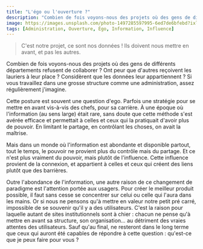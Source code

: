 ```yaml
---
title: "L'égo ou l'ouverture ?"
description: "Combien de fois voyons-nous des projets où des gens de différents départements refusent de collaborer ? Ont peur que d'autres reçoivent les lauriers à leur place ? Considèrent que les données leur appartiennent ?"
image: https://images.unsplash.com/photo-1497285597995-6ed7de6bfebd?ixlib=rb-1.2.1&ixid=eyJhcHBfaWQiOjEyMDd9&auto=format&fit=crop&w=700&q=60
tags: [Administration, Ouverture, Égo, Information, Influence]
---
```


> C'est notre projet, ce sont nos données ! Ils doivent nous mettre en avant, et pas les autres.

Combien de fois voyons-nous des projets où des gens de différents départements refusent de collaborer ? Ont peur que d'autres reçoivent les lauriers à leur place ? Considèrent que les données leur appartiennent ? Si vous travaillez dans une grosse structure comme une administration, assez régulièrement j'imagine.

Cette posture est souvent une question d'ego. Parfois une stratégie pour se mettre en avant vis-à-vis des chefs, pour sa carrière. À une époque où l'information (au sens large) était rare, sans doute que cette méthode s'est avérée efficace et permettait à celles et ceux qui la pratiquait d'avoir plus de pouvoir. En limitant le partage, en contrôlant les choses, on avait la maîtrise.

Mais dans un monde où l'information est abondante et disponible partout, tout le temps, le pouvoir ne provient plus du contrôle mais du partage. Et ce n'est plus vraiment du pouvoir, mais plutôt de l'influence. Cette influence provient de la connexion, et appartient à celles et ceux qui créent des liens plutôt que des barrières.

Outre l'abondance de l'information, une autre raison de ce changement de paradigme est l'attention portée aux usagers. Pour créer le meilleur produit possible, il faut sans cesse se concentrer sur celui ou celle qui l'aura dans les mains. Or si nous ne pensons qu'à mettre en valeur notre petit pré carré, impossible de se souvenir qu'il y a des utilisateurs. C'est la raison pour laquelle autant de sites institutionnels sont à chier : chacun ne pense qu'à mettre en avant sa structure, son organisation… au détriment des vraies attentes des utilisateurs. Sauf qu'au final, ne resteront dans le long terme que ceux qui auront été capables de répondre à cette question : qu'est-ce que je peux faire pour vous ?
